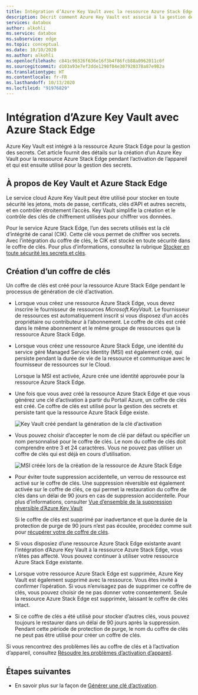 ```yaml
---
title: Intégration d’Azure Key Vault avec la ressource Azure Stack Edge et l’activation de l’appareil
description: Décrit comment Azure Key Vault est associé à la gestion des secrets lors de l’activation d’un appareil Azure Stack Edge Pro.
services: databox
author: alkohli
ms.service: databox
ms.subservice: edge
ms.topic: conceptual
ms.date: 10/10/2020
ms.author: alkohli
ms.openlocfilehash: c841c96326f636e16f3b4f86fcb88a0962011c0f
ms.sourcegitcommit: d103a93e7ef2dde1298f04e307920378a87e982a
ms.translationtype: HT
ms.contentlocale: fr-FR
ms.lasthandoff: 10/13/2020
ms.locfileid: "91976829"
---
```

# <a name="azure-key-vault-integration-with-azure-stack-edge"></a>Intégration d’Azure Key Vault avec Azure Stack Edge 

Azure Key Vault est intégré à la ressource Azure Stack Edge pour la gestion des secrets. Cet article fournit des détails sur la création d’un Azure Key Vault pour la ressource Azure Stack Edge pendant l’activation de l’appareil et qui est ensuite utilisé pour la gestion des secrets. 


## <a name="about-key-vault-and-azure-stack-edge"></a>À propos de Key Vault et Azure Stack Edge

Le service cloud Azure Key Vault peut être utilisé pour stocker en toute sécurité les jetons, mots de passe, certificats, clés d’API et autres secrets, et en contrôler étroitement l’accès. Key Vault simplifie la création et le contrôle des clés de chiffrement utilisées pour chiffrer vos données. 

Pour le service Azure Stack Edge, l’un des secrets utilisés est la clé d’intégrité de canal (CIK). Cette clé vous permet de chiffrer vos secrets. Avec l’intégration du coffre de clés, le CIK est stocké en toute sécurité dans le coffre de clés. Pour plus d’informations, consultez la rubrique [Stocker en toute sécurité les secrets et clés](../key-vault/general/overview.md#securely-store-secrets-and-keys).


## <a name="key-vault-creation"></a>Création d’un coffre de clés

Un coffre de clés est créé pour la ressource Azure Stack Edge pendant le processus de génération de clé d’activation. 

- Lorsque vous créez une ressource Azure Stack Edge, vous devez inscrire le fournisseur de ressources *Microsoft.KeyVault*. Le fournisseur de ressources est automatiquement inscrit si vous disposez d’un accès propriétaire ou contributeur à l’abonnement. Le coffre de clés est créé dans le même abonnement et le même groupe de ressources que la ressource Azure Stack Edge. 

- Lorsque vous créez une ressource Azure Stack Edge, une identité du service géré Managed Service Identity (MSI) est également créé, qui persiste pendant la durée de vie de la ressource et communique avec le fournisseur de ressources sur le Cloud. 

    Lorsque la MSI est activée, Azure crée une identité approuvée pour la ressource Azure Stack Edge.

- Une fois que vous avez créé la ressource Azure Stack Edge et que vous générez une clé d’activation à partir du Portail Azure, un coffre de clés est créé. Ce coffre de clés est utilisé pour la gestion des secrets et persiste tant que la ressource Azure Stack Edge existe. 

    ![Key Vault créé pendant la génération de la clé d’activation](media/azure-stack-edge-gpu-deploy-prep/azure-stack-edge-resource-3.png)

- Vous pouvez choisir d’accepter le nom de clé par défaut ou spécifier un nom personnalisé pour le coffre de clés. Le nom du coffre de clés doit comprendre entre 3 et 24 caractères. Vous ne pouvez pas utiliser un coffre de clés qui est déjà en cours d’utilisation. <!--The MSI is then used to authenticate to key vault to retrieve secrets.--> 

    ![MSI créée lors de la création de la ressource de Azure Stack Edge](media/azure-stack-edge-gpu-deploy-prep/create-resource-8.png)

- Pour éviter toute suppression accidentelle, un verrou de ressource est activé sur le coffre de clés. Une suppression réversible est également activée sur le coffre de clés, ce qui permet la restauration du coffre de clés dans un délai de 90 jours en cas de suppression accidentelle. Pour plus d’informations, consulter [Vue d’ensemble de la suppression réversible d’Azure Key Vault](../key-vault/general/soft-delete-overview.md)

    Si le coffre de clés est supprimé par inadvertance et que la durée de la protection de purge de 90 jours n’est pas écoulée, procédez comme suit pour [récupérer votre de coffre de clés](../key-vault/general/soft-delete-powershell.md#recovering-a-key-vault). 

- Si vous disposiez d’une ressource Azure Stack Edge existante avant l’intégration d’Azure Key Vault à la ressource Azure Stack Edge, vous n’êtes pas affecté. Vous pouvez continuer à utiliser votre ressource Azure Stack Edge existante. 

- Lorsque votre ressource Azure Stack Edge est supprimée, Azure Key Vault est également supprimé avec la ressource. Vous êtes invité à confirmer l’opération. Si vous n’envisagez pas de supprimer ce coffre de clés, vous pouvez choisir de ne pas donner votre consentement. Seule la ressource Azure Stack Edge est supprimée, laissant le coffre de clés intact. 

- Si ce coffre de clés a été utilisé pour stocker d’autres clés, vous pouvez toujours le restaurer dans un délai de 90 jours après la suppression. Pendant cette période de protection de purge, le nom du coffre de clés ne peut pas être utilisé pour créer un coffre de clés.

Si vous rencontrez des problèmes liés au coffre de clés et à l’activation d’appareil, consultez [Résoudre les problèmes d’activation d’appareil](azure-stack-edge-gpu-troubleshoot-activation.md).

<!--## Key vault secret management

When you generate an activation key, the following events occur:

1. You request an activation key in the Azure portal. The request is then sent to Key Vault resource provider. 
1. A standard tier key vault with access policy is created and is locked by default. This key vault uses the default name or the custom name that you specified.
1. The key vault authenticates with MSI the request to generate activation key. The MSI is also added to the key vault access policy and a channel integrity key is generated and placed in the key vault.
1. The activation key is returned to the Azure portal. You can then copy this key and use it in the local UI to activate your device.-->



## <a name="next-steps"></a>Étapes suivantes

- En savoir plus sur la façon de [Générer une clé d’activation](azure-stack-edge-gpu-deploy-prep.md#get-the-activation-key).

